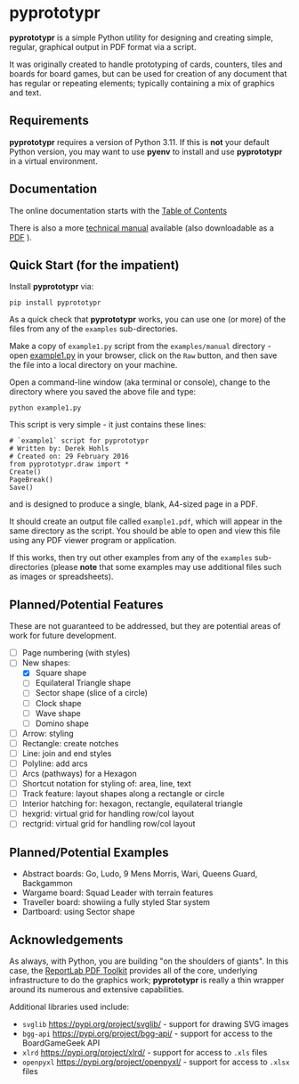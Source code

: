 # pyprototypr

**pyprototypr** is a simple Python utility for designing and creating simple,
regular, graphical output in PDF format via a script.

It was originally created to handle prototyping of cards, counters, tiles and
boards for board games, but can be used for creation of any document that has
regular or repeating elements; typically containing a mix of graphics and text.

## Requirements

**pyprototypr** requires a version of Python 3.11.  If this is **not** your default
Python version, you may want to use **pyenv** to install and use **pyprototypr**
in a virtual environment.

## Documentation

The online documentation starts with the
[Table of Contents](https://github.com/gamesbook/pyprototypr/blob/master/docs/index.md)

There is also a more
[technical manual](https://github.com/gamesbook/pyprototypr/blob/master/docs/manual_technical.rst)
available (also downloadable as a
[PDF](https://github.com/gamesbook/pyprototypr/blob/master/docs/manual_technical.pdf) ).

## Quick Start (for the impatient)

Install **pyprototypr** via:
```
pip install pyprototypr
```
As a quick check that **pyprototypr**  works, you can use one (or more) of the files
from any of the `examples` sub-directories.

Make a copy of ``example1.py`` script from the ``examples/manual`` directory - open
[example1.py](https://github.com/gamesbook/pyprototypr/blob/master/examples/manual/example1.py)
in your browser, click on the `Raw` button, and then save the file into a
local directory on your machine.

Open a command-line window (aka terminal or console), change to the directory
where you saved the above file and type:
```
python example1.py
```
This script is very simple - it just contains these lines:
```
# `example1` script for pyprototypr
# Written by: Derek Hohls
# Created on: 29 February 2016
from pyprototypr.draw import *
Create()
PageBreak()
Save()
```
and is designed to produce a single, blank, A4-sized page in a PDF.

It should create an output file called `example1.pdf`, which will appear in the
same directory as the script. You should be able to open and view this file using
any PDF viewer program or application.

If this works, then try out other examples from any of the ``examples``
sub-directories (please **note** that some examples may use additional files such
as images or spreadsheets).

## Planned/Potential Features

These are not guaranteed to be addressed, but they are potential areas of
work for future development.

* [ ] Page numbering (with styles)
* [ ] New shapes:
    * [x] Square shape
    * [ ] Equilateral Triangle shape
    * [ ] Sector shape (slice of a circle)
    * [ ] Clock shape
    * [ ] Wave shape
    * [ ] Domino shape
* [ ] Arrow: styling
* [ ] Rectangle: create notches
* [ ] Line: join and end styles
* [ ] Polyline: add arcs
* [ ] Arcs (pathways) for a Hexagon
* [ ] Shortcut notation for styling of: area, line, text
* [ ] Track feature: layout shapes along a rectangle or circle
* [ ] Interior hatching for: hexagon, rectangle, equilateral triangle
* [ ] hexgrid: virtual grid for handling row/col layout
* [ ] rectgrid: virtual grid for handling row/col layout

## Planned/Potential Examples

* Abstract boards: Go, Ludo, 9 Mens Morris, Wari, Queens Guard, Backgammon
* Wargame board: Squad Leader with terrain features
* Traveller board: showiing a fully styled Star system
* Dartboard: using Sector shape

## Acknowledgements

As always, with Python, you are building "on the shoulders of giants". In this case, the
[ReportLab PDF Toolkit](https://https://docs.reportlab.com/reportlab/userguide/ch1_intro/)
provides all of the core, underlying infrastructure to do the graphics work;
**pyprototypr** is really a thin wrapper around its numerous and extensive capabilities.

Additional libraries used include:

* `svglib` https://pypi.org/project/svglib/ - support for drawing SVG images
* `bgg-api` https://pypi.org/project/bgg-api/ - support for access to the BoardGameGeek API
* `xlrd` https://pypi.org/project/xlrd/ - support for access to `.xls` files
* `openpyxl` https://pypi.org/project/openpyxl/ - support for access to `.xlsx` files
